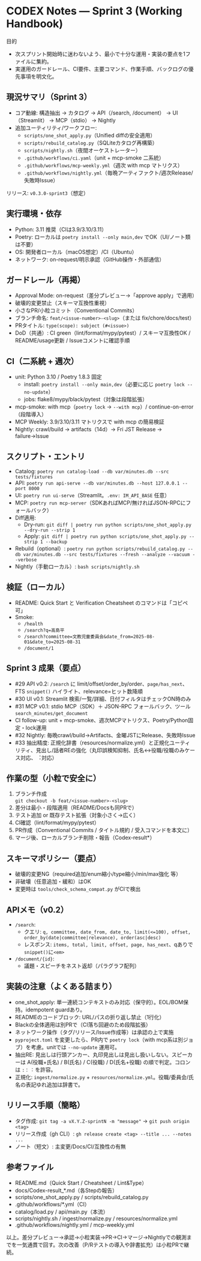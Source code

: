 # CODEX Notes — Sprint 3 (Working Handbook)

目的
- 次スプリント開始時に迷わないよう、最小で十分な運用・実装の要点を1ファイルに集約。
- 実運用のガードレール、CI要件、主要コマンド、作業手順、バックログの優先事項を明文化。

## 現況サマリ（Sprint 3）
- コア動線: 構造抽出 → カタログ → API（/search, /document） → UI（Streamlit） → MCP（stdio） → Nightly
- 追加ユーティリティ/ワークフロー:
  - `scripts/one_shot_apply.py`（Unified diffの安全適用）
  - `scripts/rebuild_catalog.py`（SQLiteカタログ再構築）
  - `scripts/nightly.sh`（夜間オーケストレーター）
  - `.github/workflows/ci.yaml`（unit + mcp-smoke 二系統）
  - `.github/workflows/mcp-weekly.yml`（週次 with mcp マトリクス）
  - `.github/workflows/nightly.yml`（毎晩アーティファクト/週次Release/失敗時Issue）

リリース: `v0.3.0-sprint3`（想定）

## 実行環境・依存
- Python: 3.11 推奨（CIは3.9/3.10/3.11）
- Poetry: ローカルは `poetry install --only main,dev` でOK（UI/ノート類は不要）
- OS: 開発者ローカル（macOS想定）/CI（Ubuntu）
- ネットワーク: on-request/明示承認（GitHub操作・外部通信）

## ガードレール（再掲）
- Approval Mode: on-request（差分プレビュー→「approve apply」で適用）
- 破壊的変更禁止（スキーマ互換性重視）
- 小さなPR/小粒コミット（Conventional Commits）
- ブランチ命名: `feat/<issue-number>-<slug>`（または fix/chore/docs/test）
- PRタイトル: `type(scope): subject (#<issue>)`
- DoD（共通）: CI green（lint/format/mypy/pytest）/ スキーマ互換性OK / README/usage更新 / Issueコメントに確認手順

## CI（二系統 + 週次）
- unit: Python 3.10 / Poetry 1.8.3 固定
  - install: `poetry install --only main,dev`（必要に応じ `poetry lock --no-update`）
  - jobs: flake8/mypy/black/pytest（対象は段階拡張）
- mcp-smoke: with mcp（`poetry lock` → `--with mcp`）/ continue-on-error（段階導入）
- MCP Weekly: 3.9/3.10/3.11 マトリクスで with mcp の簡易検証
- Nightly: crawl/build → artifacts（14d）→ Fri JST Release → failure→Issue

## スクリプト・エントリ
- Catalog: `poetry run catalog-load --db var/minutes.db --src tests/fixtures`
- API: `poetry run api-serve --db var/minutes.db --host 127.0.0.1 --port 8000`
- UI: `poetry run ui-serve`（Streamlit。`.env: IM_API_BASE` 任意）
- MCP: `poetry run mcp-server`（SDKあればMCP/無ければJSON-RPCにフォールバック）
- Diff適用:
  - Dry-run: `git diff | poetry run python scripts/one_shot_apply.py --dry-run --strip 1`
  - Apply: `git diff | poetry run python scripts/one_shot_apply.py --strip 1 --backup`
- Rebuild（optional）:
  `poetry run python scripts/rebuild_catalog.py --db var/minutes.db --src tests/fixtures --fresh --analyze --vacuum --verbose`
 - Nightly（手動ローカル）: `bash scripts/nightly.sh`

## 検証（ローカル）
- README: Quick Start と Verification Cheatsheet のコマンドは「コピペ可」
- Smoke:
  - `/health`
  - `/search?q=高島平`
  - `/search?committee=文教児童委員会&date_from=2025-08-01&date_to=2025-08-31`
  - `/document/1`

## Sprint 3 成果（要点）
- #29 API v0.2: `/search` に limit/offset/order_by/order、`page/has_next`、FTS `snippet()` ハイライト、relevance=ヒット数降順
- #30 UI v0.1: Streamlit 検索/一覧/詳細、日付フィルタはチェックON時のみ
- #31 MCP v0.1: stdio MCP（SDK）＋ JSON-RPC フォールバック、ツール `search_minutes/get_document`
- CI follow-up: unit + mcp-smoke、週次MCPマトリクス、Poetry/Python固定・lock運用
- #32 Nightly: 毎晩crawl/build→Artifacts、金曜JSTにRelease、失敗時Issue
- #33 抽出精度: 正規化辞書（resources/normalize.yml）と正規化ユーティリティ、見出し/話者REの強化（丸印誤検知抑制、氏名↔役職/役職のみケース対応、︓対応）

## 作業の型（小粒で安全に）
1) ブランチ作成  
`git checkout -b feat/<issue-number>-<slug>`
2) 差分は最小・段階適用（README/Docsも同PRで）
3) テスト追加 or 既存テスト拡張（対象小さく→広く）
4) CI確認（lint/format/mypy/pytest）
5) PR作成（Conventional Commits / タイトル規約 / 受入コマンドを本文に）
6) マージ後、ローカルブランチ削除・報告（Codex-result*）

## スキーマポリシー（要点）
- 破壊的変更NG（required追加/enum縮小/type縮小/min/max強化 等）
- 非破壊（任意追加・緩和）はOK
- 変更時は `tools/check_schema_compat.py` がCIで検出

## APIメモ（v0.2）
- `/search`:
  - クエリ: `q, committee, date_from, date_to, limit(<=100), offset, order_by(date|committee|relevance), order(asc|desc)`
  - レスポンス: `items, total, limit, offset, page, has_next`、qありで`snippet()`に`<em>`
- `/document/{id}`:
  - 議題・スピーチをネスト返却（パラグラフ配列）

## 実装の注意（よくある詰まり）
- one_shot_apply: 単一連続コンテキストのみ対応（保守的）。EOL/BOM保持。idempotent guardあり。
- READMEのコードブロック: URL/パスの折り返し禁止（1行化）
- Blackの全体適用は別PRで（CI落ち回避のため段階拡張）
- ネットワーク操作（タグ/リリース/Issue作成等）は承認の上で実施
 - `pyproject.toml` を変更したら、PR内で `poetry lock`（with mcp系は別ジョブ）を考慮。unitでは `--no-update` 運用可。
 - 抽出RE: 見出しは行頭アンカー、丸印見出しは見出し扱いしない。スピーカーは A(役職+氏名) / B(氏名) / C(役職) / D(氏名+役職) の順で判定。コロンは `:：︓` を許容。
 - 正規化: `ingest/normalize.py` + `resources/normalize.yml`。役職/委員会/氏名の表記ゆれ追加は辞書で。

## リリース手順（簡略）
- タグ作成: `git tag -a vX.Y.Z-sprintN -m "message"` → `git push origin <tag>`
- リリース作成（gh CLI）: `gh release create <tag> --title ... --notes ...`
- ノート（短文）: 主変更/Docs/CI/互換性の有無

## 参考ファイル
- README.md（Quick Start / Cheatsheet / Lint&Type）
- docs/Codex-result_*.md（各Stepの報告）
- scripts/one_shot_apply.py / scripts/rebuild_catalog.py
- .github/workflows/*.yml（CI）
- catalog/load.py / api/main.py（本流）
- scripts/nightly.sh / ingest/normalize.py / resources/normalize.yml
- .github/workflows/nightly.yml / mcp-weekly.yml

以上。差分プレビュー→承認→小粒実装→PR→CI→マージ→Nightlyでの観測までを一気通貫で回す。次の改善（P/Rテストの導入や辞書拡充）は小粒PRで継続。

